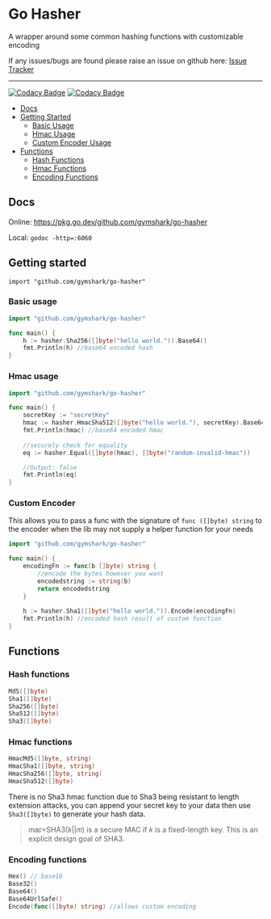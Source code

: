 # Go Hasher
A wrapper around some common hashing functions with customizable encoding

If any issues/bugs are found please raise an issue on github here: [Issue Tracker](https://github.com/gymshark/go-hasher/issues)

---
[![Codacy Badge](https://app.codacy.com/project/badge/Grade/3b11a652b77e440da627d4bdcffafac1)](https://www.codacy.com/gh/gymshark/go-hasher/dashboard?utm_source=github.com&amp;utm_medium=referral&amp;utm_content=gymshark/go-hasher&amp;utm_campaign=Badge_Grade)
[![Codacy Badge](https://app.codacy.com/project/badge/Coverage/3b11a652b77e440da627d4bdcffafac1)](https://www.codacy.com/gh/gymshark/go-hasher/dashboard?utm_source=github.com&amp;utm_medium=referral&amp;utm_content=gymshark/go-hasher&amp;utm_campaign=Badge_Coverage)

- [Docs](#docs)
- [Getting Started](#getting-started)
    - [Basic Usage](#basic-usage)
    - [Hmac Usage](#hmac-usage)
    - [Custom Encoder Usage](#custom-encoder)
- [Functions](#functions)
    - [Hash Functions](#hash-functions)
    - [Hmac Functions](#hmac-functions)
    - [Encoding Functions](#encoding-functions)

## Docs
Online: https://pkg.go.dev/github.com/gymshark/go-hasher

Local: `godoc -http=:6060`

## Getting started
`import "github.com/gymshark/go-hasher"`

### Basic usage
```go
import "github.com/gymshark/go-hasher"

func main() {
    h := hasher.Sha256([]byte("hello world.")).Base64()
    fmt.Println(h) //base64 encoded hash
}
```

### Hmac usage
```go
import "github.com/gymshark/go-hasher"

func main() {
    secretKey := "secretKey"
    hmac := hasher.HmacSha512([]byte("hello world."), secretKey).Base64()
    fmt.Println(hmac) //base64 encoded hmac
    
    //securely check for equality
    eq := hasher.Equal([]byte(hmac), []byte("random-invalid-hmac"))

    //Output: false
    fmt.Println(eq)
}
```

### Custom Encoder
This allows you to pass a func with the signature of `func ([]byte) string` to the encoder when the lib may not supply a helper function for your needs

```go
import "github.com/gymshark/go-hasher"

func main() {
	encodingFn := func(b []byte) string {
        //encode the bytes however you want
        encodedstring := string(b)
        return encodedstring
    }
	
    h := hasher.Sha1([]byte("hello world.")).Encode(encodingFn)
    fmt.Println(h) //encoded hash result of custom function
}
```

## Functions
### Hash functions
```go
Md5([]byte)
Sha1([]byte)
Sha256([]byte)
Sha512([]byte)
Sha3([]byte)
```

### Hmac functions
```go
HmacMd5([]byte, string)
HmacSha1([]byte, string)
HmacSha256([]byte, string)
HmacSha512([]byte)
```

There is no Sha3 hmac function due to Sha3 being resistant to length extension attacks, you can append your secret key to your data then use `Sha3([]byte)` to generate your hash data.

> 𝑚𝑎𝑐=SHA3(𝑘||𝑚) is a secure MAC if 𝑘 is a fixed-length key. This is an explicit design goal of SHA3.

### Encoding functions
```go
Hex() // base16
Base32()
Base64()
Base64UrlSafe()
Encode(func([]byte) string) //allows custom encoding
```